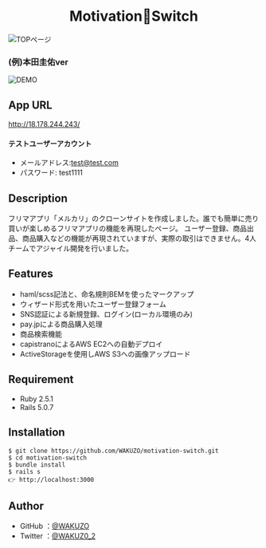 <h1 align="center">Motivation🔘Switch</h3>

![TOPページ](https://gyazo.com/bdebd0ff8af59e40110d9afeccdcbe43/raw)

### (例)本田圭佑ver
![DEMO](/raw)

## App URL

http://18.178.244.243/
    
#### テストユーザーアカウント
  - メールアドレス:test@test.com
  - パスワード: test1111
 
## Description

フリマアプリ「メルカリ」のクローンサイトを作成しました。誰でも簡単に売り買いが楽しめるフリマアプリの機能を再現したページ。 ユーザー登録、商品出品、商品購入などの機能が再現されていますが、実際の取引はできません。4人チームでアジャイル開発を行いました。
 
## Features
 
- haml/scss記法と、命名規則BEMを使ったマークアップ
- ウィザード形式を用いたユーザー登録フォーム
- SNS認証による新規登録、ログイン(ローカル環境のみ)
- pay.jpによる商品購入処理
- 商品検索機能
- capistranoによるAWS EC2への自動デプロイ
- ActiveStorageを使用しAWS S3への画像アップロード
 
## Requirement

* Ruby 2.5.1
* Rails 5.0.7
 
## Installation

```
$ git clone https://github.com/WAKUZO/motivation-switch.git
$ cd motivation-switch
$ bundle install
$ rails s
👉 http://localhost:3000
```

## Author

- GitHub
  ：<a href="https://github.com/WAKUZO?tab=repositories">@WAKUZO</a>
- Twitter
  ：<a href="https://twitter.com/WAKUZ0_2">@WAKUZ0_2</a>


